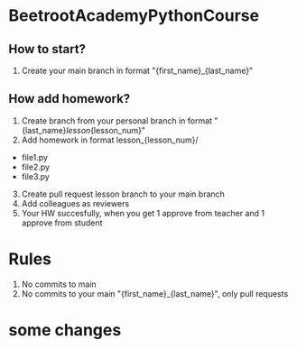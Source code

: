 # BeetrootAcademyPythonCourse

## How to start?
1. Create your main branch in format "{first_name}_{last_name}"

## How add homework?
1. Create branch from your personal branch in format "{last_name}_lesson_{lesson_num}"
2. Add homework in format 
lesson_{lesson_num}/
  - file1.py
  - file2.py
  - file3.py

3. Create pull request lesson branch to your main branch
4. Add colleagues as reviewers
5. Your HW succesfully, when you get 1 approve from teacher and 1 approve from student

# Rules
1. No commits to main
2. No commits to your main "{first_name}_{last_name}", only pull requests

# some changes
